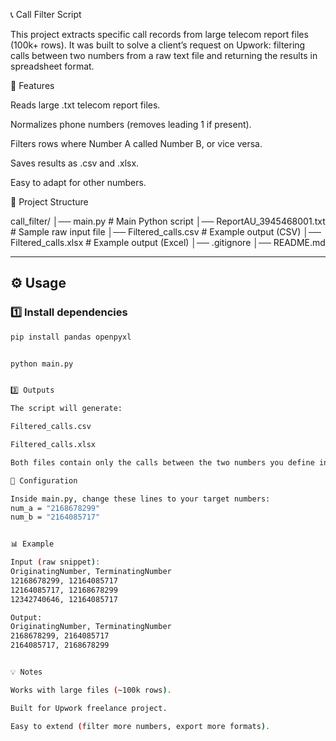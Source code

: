 📞 Call Filter Script

This project extracts specific call records from large telecom report files (100k+ rows).
It was built to solve a client’s request on Upwork: filtering calls between two numbers from a raw text file and returning the results in spreadsheet format.

🚀 Features

Reads large .txt telecom report files.

Normalizes phone numbers (removes leading 1 if present).

Filters rows where Number A called Number B, or vice versa.

Saves results as .csv and .xlsx.

Easy to adapt for other numbers.

📂 Project Structure

call_filter/
│── main.py                 # Main Python script
│── ReportAU_3945468001.txt # Sample raw input file
│── Filtered_calls.csv      # Example output (CSV)
│── Filtered_calls.xlsx     # Example output (Excel)
│── .gitignore
│── README.md



---

## ⚙️ Usage

### 1️⃣ Install dependencies
```bash
pip install pandas openpyxl


python main.py


3️⃣ Outputs

The script will generate:

Filtered_calls.csv

Filtered_calls.xlsx

Both files contain only the calls between the two numbers you define in the script.

📝 Configuration

Inside main.py, change these lines to your target numbers:
num_a = "2168678299"
num_b = "2164085717"


📊 Example

Input (raw snippet):
OriginatingNumber, TerminatingNumber
12168678299, 12164085717
12164085717, 12168678299
12342740646, 12164085717

Output:
OriginatingNumber, TerminatingNumber
2168678299, 2164085717
2164085717, 2168678299


💡 Notes

Works with large files (~100k rows).

Built for Upwork freelance project.

Easy to extend (filter more numbers, export more formats).